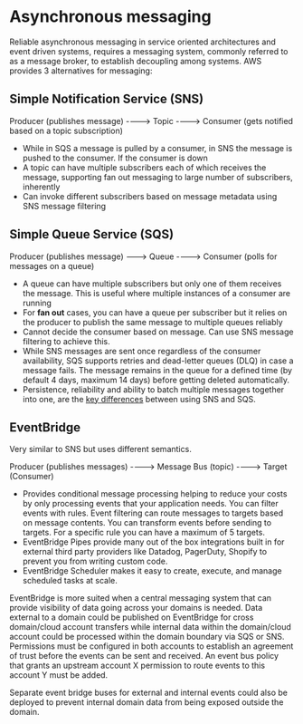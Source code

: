 # Asynchronous messaging

Reliable asynchronous messaging in service oriented architectures and event driven systems, requires a messaging system, commonly referred to as a message broker, to establish decoupling among systems. AWS provides 3 alternatives for messaging:

## Simple Notification Service (SNS)

Producer (publishes message) ----> Topic ----> Consumer (gets notified based on a topic subscription)

* While in SQS a message is pulled by a consumer, in SNS the message is pushed to the consumer. If the consumer is down 
* A topic can have multiple subscribers each of which receives the message, supporting fan out messaging to large number of subscribers, inherently
* Can invoke different subscribers based on message metadata using SNS message filtering

## Simple Queue Service (SQS)

Producer (publishes message) ---> Queue ----> Consumer (polls for messages on a queue)

* A queue can have multiple subscribers but only one of them receives the message. This is useful where multiple instances of a consumer are running
* For **fan out** cases, you can have a queue per subscriber but it relies on the producer to publish the same message to multiple queues reliably
* Cannot decide the consumer based on message. Can use SNS message filtering to achieve this.
* While SNS messages are sent once regardless of the consumer availability, SQS supports retries and dead-letter queues (DLQ) in case a message fails. The message remains in the queue for a defined time (by default 4 days, maximum 14 days) before getting deleted automatically.
* Persistence, reliability and ability to batch multiple messages together into one, are the [key differences](https://blog.awsfundamentals.com/aws-sns-vs-sqs-what-are-the-main-differences) between using SNS and SQS.

## EventBridge

Very similar to SNS but uses different semantics.

Producer (publishes messages) ----> Message Bus (topic) ----> Target (Consumer)

* Provides conditional message processing helping to reduce your costs by only processing events that your application needs. You can filter events with rules. Event filtering can route messages to targets based on message contents. You can transform events before sending to targets. For a specific rule you can have a maximum of 5 targets.
* EventBridge Pipes provide many out of the box integrations built in for external third party providers like Datadog, PagerDuty, Shopify to prevent you from writing custom code.
* EventBridge Scheduler makes it easy to create, execute, and manage scheduled tasks at scale.

EventBridge is more suited when a central messaging system that can provide visibility of data going across your domains is needed. Data external to a domain could be published on EventBridge for cross domain/cloud account transfers while internal data within the domain/cloud account could be processed within the domain boundary via SQS or SNS. Permissions must be configured in both accounts to establish an agreement of trust before the events can be sent and received. An event bus policy that grants an upstream account X permission to route events to this account Y must be added.

Separate event bridge buses for external and internal events could also be deployed to prevent internal domain data from being exposed outside the domain.